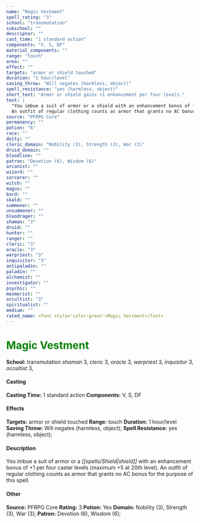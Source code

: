 ```yaml
---
name: "Magic Vestment"
spell_rating: "3"
school: "transmutation"
subschool: ""
descriptor: ""
cast_time: "1 standard action"
components: "V, S, DF"
material_components: ""
range: "touch"
area: ""
effect: ""
targets: "armor or shield touched"
duration: "1 hour/level"
saving_throw: "Will negates (harmless, object)"
spell_resistance: "yes (harmless, object)"
short_text: "Armor or shield gains +1 enhancement per four levels."
text: |
  "You imbue a suit of armor or a shield with an enhancement bonus of +1 per four caster levels (maximum +5 at 20th level).
  An outfit of regular clothing counts as armor that grants no AC bonus for the purpose of this spell."
source: "PFRPG Core"
permanency: ""
potion: "6"
race: ""
deity: ""
cleric_domain: "Nobility (3), Strength (3), War (3)"
druid_domain: ""
bloodline: ""
patron: "Devotion (6), Wisdom (6)"
arcanist: ""
wizard: ""
sorcerer: ""
witch: ""
magus: ""
bard: ""
skald: ""
summoner: ""
unsummoner: ""
bloodrager: ""
shaman: "3"
druid: ""
hunter: ""
ranger: ""
cleric: "3"
oracle: "3"
warpriest: "3"
inquisitor: "3"
antipaladin: ""
paladin: ""
alchemist: ""
investigator: ""
psychic: ""
mesmerist: ""
occultist: "3"
spiritualist: ""
medium: ""
rated_name: <font style='color:green'>Magic Vestment</font>
---
```


# <font style='color:green'>Magic Vestment</font> 
**School:** transmutation 
_shaman_ 3, _cleric_ 3, _oracle_ 3, _warpriest_ 3, _inquisitor_ 3, _occultist_ 3, 
#### Casting
**Casting Time:** 1 standard action
 **Components:** V, S, DF 
 #### Effects
**Targets:** armor or shield touched
**Range:** touch
**Duration:** 1 hour/level
**Saving Throw:** Will negates (harmless, object); **Spell Resistance:** yes (harmless, object); 
 #### Description
You imbue a suit of armor or a _[[spells/Shield|shield]]_ with an enhancement bonus of +1 per four caster levels (maximum +5 at 20th level).
  An outfit of regular clothing counts as armor that grants no AC bonus for the purpose of this spell.

 #### Other
**Source:** PFRPG Core
**Rating:** 3
**Potion:** Yes
**Domain:** Nobility (3), Strength (3), War (3); **Patron:** Devotion (6), Wisdom (6); 